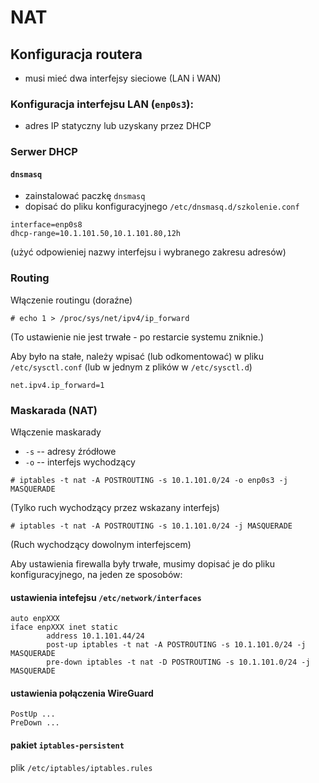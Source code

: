 # NAT

## Konfiguracja routera
- musi mieć dwa interfejsy sieciowe (LAN i WAN)

### Konfiguracja interfejsu LAN (`enp0s3`):
- adres IP statyczny lub uzyskany przez DHCP

### Serwer DHCP

#### `dnsmasq`

- zainstalować paczkę `dnsmasq`
- dopisać do pliku konfiguracyjnego `/etc/dnsmasq.d/szkolenie.conf`

```
interface=enp0s8
dhcp-range=10.1.101.50,10.1.101.80,12h
```

(użyć odpowieniej nazwy interfejsu i wybranego zakresu adresów)

### Routing

Włączenie routingu (doraźne)

```
# echo 1 > /proc/sys/net/ipv4/ip_forward
``` 
(To ustawienie nie jest trwałe - po restarcie systemu zniknie.)

Aby było na stałe, należy wpisać (lub odkomentować) w pliku `/etc/sysctl.conf` (lub w jednym z plików w `/etc/sysctl.d`)

```
net.ipv4.ip_forward=1
```

### Maskarada (NAT)

Włączenie maskarady

- `-s` -- adresy źródłowe
- `-o` -- interfejs wychodzący

```
# iptables -t nat -A POSTROUTING -s 10.1.101.0/24 -o enp0s3 -j MASQUERADE
```
(Tylko ruch wychodzący przez wskazany interfejs)

```
# iptables -t nat -A POSTROUTING -s 10.1.101.0/24 -j MASQUERADE
```
(Ruch wychodzący dowolnym interfejscem)

Aby ustawienia firewalla były trwałe, musimy dopisać je do pliku konfiguracyjnego, na jeden ze sposobów:

#### ustawienia intefejsu `/etc/network/interfaces`

```
auto enpXXX
iface enpXXX inet static
        address 10.1.101.44/24
        post-up iptables -t nat -A POSTROUTING -s 10.1.101.0/24 -j MASQUERADE
        pre-down iptables -t nat -D POSTROUTING -s 10.1.101.0/24 -j MASQUERADE
```

#### ustawienia połączenia WireGuard

```
PostUp ...
PreDown ...
```

#### pakiet `iptables-persistent`

plik `/etc/iptables/iptables.rules`

